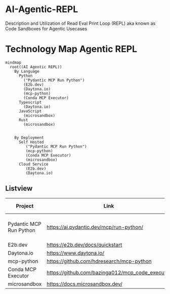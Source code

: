 # AI-Agentic-REPL
Description and Utilization of Read Eval Print Loop (REPL) aka known as Code Sandboxes for Agentic Usecases

# Technology Map Agentic REPL
```mermaid
mindmap
  root((AI Agentic REPL))
    By Language
      Python
        ("Pydantic MCP Run Python")
        (E2b.dev)
        (Daytona.io)
        (mcp-python)
        (Conda MCP Executor)
      Typescript
        (Daytona.io)
      JavaScript
        (microsandbox)
      Rust
        (microsandbox)
    
          
    By Deployment
      Self Hosted
         ("Pydantic MCP Run Python")
         (mcp-python)
         (Conda MCP Executor)
         (microsandbox)
      Cloud Service
         (E2b.dev)
         (Daytona.io)
```
## Listview

| Project | Link | In this Repo |
| --------| -----| ------------ | 
| Pydantic MCP Run Python | https://ai.pydantic.dev/mcp/run-python/ | [pydantic-mcp-python-run](python/pydantic-mcp-python-run/) |
| E2b.dev | https://e2b.dev/docs/quickstart |  |
| Daytona.io | https://www.daytona.io/ |  |
| mcp-python | https://github.com/hdresearch/mcp-python ||
| Conda MCP Executor | https://github.com/bazinga012/mcp_code_executor ||
| microsandbox | https://docs.microsandbox.dev/ ||
